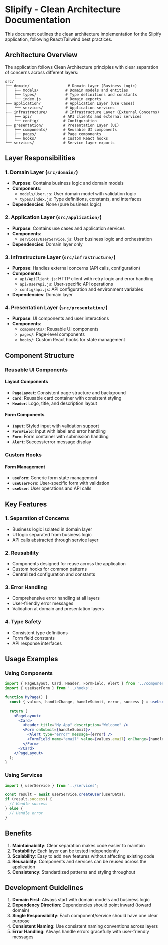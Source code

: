 # Slipify - Clean Architecture Documentation

This document outlines the clean architecture implementation for the Slipify application, following React/Tailwind best practices.

## Architecture Overview

The application follows Clean Architecture principles with clear separation of concerns across different layers:

```
src/
├── domain/                 # Domain Layer (Business Logic)
│   ├── models/            # Domain models and entities
│   ├── types/             # Type definitions and constants
│   └── index.js           # Domain exports
├── application/           # Application Layer (Use Cases)
│   └── services/          # Application services
├── infrastructure/        # Infrastructure Layer (External Concerns)
│   ├── api/              # API clients and external services
│   └── config/           # Configuration
├── presentation/         # Presentation Layer (UI)
│   ├── components/       # Reusable UI components
│   ├── pages/            # Page components
│   └── hooks/            # Custom React hooks
└── services/             # Service layer exports
```

## Layer Responsibilities

### 1. Domain Layer (`src/domain/`)
- **Purpose**: Contains business logic and domain models
- **Components**:
  - `models/User.js`: User domain model with validation logic
  - `types/index.js`: Type definitions, constants, and interfaces
- **Dependencies**: None (pure business logic)

### 2. Application Layer (`src/application/`)
- **Purpose**: Contains use cases and application services
- **Components**:
  - `services/UserService.js`: User business logic and orchestration
- **Dependencies**: Domain layer only

### 3. Infrastructure Layer (`src/infrastructure/`)
- **Purpose**: Handles external concerns (API calls, configuration)
- **Components**:
  - `api/ApiClient.js`: HTTP client with retry logic and error handling
  - `api/UserApi.js`: User-specific API operations
  - `config/api.js`: API configuration and environment variables
- **Dependencies**: Domain layer

### 4. Presentation Layer (`src/presentation/`)
- **Purpose**: UI components and user interactions
- **Components**:
  - `components/`: Reusable UI components
  - `pages/`: Page-level components
  - `hooks/`: Custom React hooks for state management

## Component Structure

### Reusable UI Components

#### Layout Components
- **`PageLayout`**: Consistent page structure and background
- **`Card`**: Reusable card container with consistent styling
- **`Header`**: Logo, title, and description layout

#### Form Components
- **`Input`**: Styled input with validation support
- **`FormField`**: Input with label and error handling
- **`Form`**: Form container with submission handling
- **`Alert`**: Success/error message display

### Custom Hooks

#### Form Management
- **`useForm`**: Generic form state management
- **`useUserForm`**: User-specific form with validation
- **`useUser`**: User operations and API calls

## Key Features

### 1. Separation of Concerns
- Business logic isolated in domain layer
- UI logic separated from business logic
- API calls abstracted through service layer

### 2. Reusability
- Components designed for reuse across the application
- Custom hooks for common patterns
- Centralized configuration and constants

### 3. Error Handling
- Comprehensive error handling at all layers
- User-friendly error messages
- Validation at domain and presentation layers

### 4. Type Safety
- Consistent type definitions
- Form field constants
- API response interfaces

## Usage Examples

### Using Components
```jsx
import { PageLayout, Card, Header, FormField, Alert } from '../components';
import { useUserForm } from '../hooks';

function MyPage() {
  const { values, handleChange, handleSubmit, error, success } = useUserForm();
  
  return (
    <PageLayout>
      <Card>
        <Header title="My App" description="Welcome" />
        <Form onSubmit={handleSubmit}>
          <Alert type="error" message={error} />
          <FormField name="email" value={values.email} onChange={handleChange} />
        </Form>
      </Card>
    </PageLayout>
  );
}
```

### Using Services
```jsx
import { userService } from '../services';

const result = await userService.createUser(userData);
if (result.success) {
  // Handle success
} else {
  // Handle error
}
```

## Benefits

1. **Maintainability**: Clear separation makes code easier to maintain
2. **Testability**: Each layer can be tested independently
3. **Scalability**: Easy to add new features without affecting existing code
4. **Reusability**: Components and services can be reused across the application
5. **Consistency**: Standardized patterns and styling throughout

## Development Guidelines

1. **Domain First**: Always start with domain models and business logic
2. **Dependency Direction**: Dependencies should point inward (toward domain)
3. **Single Responsibility**: Each component/service should have one clear purpose
4. **Consistent Naming**: Use consistent naming conventions across layers
5. **Error Handling**: Always handle errors gracefully with user-friendly messages
